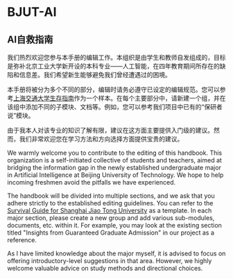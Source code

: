 # BJUT-AI

## AI自救指南

我们热烈欢迎您参与本手册的编辑工作。本组织是由学生和教师自发组成的，目标是弥补北京工业大学新开设的本科专业——人工智能，在四年教育期间所存在的缺陷和信息差。我们希望新生能够避免我们曾经遭遇过的困境。

本手册将被分为多个不同的部分，编辑时请务必遵守已设定的编辑规范。您可以参考[上海交通大学生存指南](https://survivesjtu.gitbook.io/survivesjtumanual/)作为一个样本。在每个主要部分中，请新建一个组，并在该组中添加不同的子模块、文档等。例如，您可以参考我们项目中已有的“保研者说”模块。

由于我本人对该专业的知识了解有限，建议在这方面主要提供入门级的建议。然而，我们非常欢迎您在学习方法和方向选择方面提供宝贵的建议。

<!-- <span style="color: rgb(240, 240, 240);">我保证在毕业前不会在本文档中加入暴论或抹黑学校名誉的内容。</span> -->

We warmly welcome you to contribute to the editing of this handbook. This organization is a self-initiated collective of students and teachers, aimed at bridging the information gap in the newly established undergraduate major in Artificial Intelligence at Beijing University of Technology. We hope to help incoming freshmen avoid the pitfalls we have experienced.

The handbook will be divided into multiple sections, and we ask that you adhere strictly to the established editing guidelines. You can refer to the [Survival Guide for Shanghai Jiao Tong University](https://survivesjtu.gitbook.io/survivesjtumanual/) as a template. In each major section, please create a new group and add various sub-modules, documents, etc. within it. For example, you may look at the existing section titled "Insights from Guaranteed Graduate Admission" in our project as a reference.

As I have limited knowledge about the major myself, it is advised to focus on offering introductory-level suggestions in that area. However, we highly welcome valuable advice on study methods and directional choices.